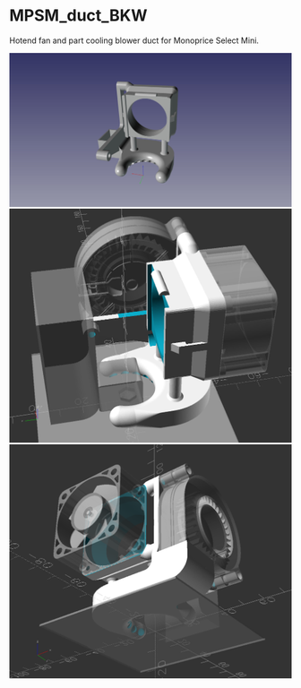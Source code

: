 # MPSM_duct_BKW

Hotend fan and part cooling blower duct for Monoprice Select Mini.

![](MPSM_duct_BKW.jpg)
![](MPSM_duct_BKW_1.png)
![](MPSM_duct_BKW_2.png)
